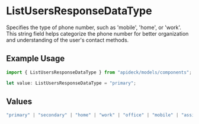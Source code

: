 # ListUsersResponseDataType

Specifies the type of phone number, such as 'mobile', 'home', or 'work'. This string field helps categorize the phone number for better organization and understanding of the user's contact methods.

## Example Usage

```typescript
import { ListUsersResponseDataType } from "apideck/models/components";

let value: ListUsersResponseDataType = "primary";
```

## Values

```typescript
"primary" | "secondary" | "home" | "work" | "office" | "mobile" | "assistant" | "fax" | "direct-dial-in" | "personal" | "other"
```